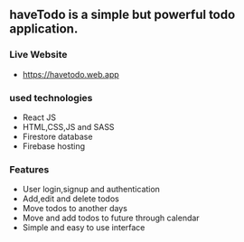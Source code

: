 ## haveTodo is a simple but powerful todo application.

### Live Website
* https://havetodo.web.app

### used technologies
* React JS
* HTML,CSS,JS and SASS
* Firestore database
* Firebase hosting


### Features
* User login,signup and authentication
* Add,edit and delete todos
* Move todos to another days
* Move and add todos to future through calendar
* Simple and easy to use interface
